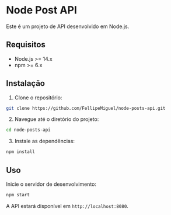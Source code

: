 # Node Post API

Este é um projeto de API desenvolvido em Node.js.

## Requisitos

- Node.js >= 14.x
- npm >= 6.x

## Instalação

1. Clone o repositório:

```bash
git clone https://github.com/FellipeMiguel/node-posts-api.git
```

2. Navegue até o diretório do projeto:

```bash
cd node-posts-api
```

3. Instale as dependências:

```bash
npm install
```

## Uso

Inicie o servidor de desenvolvimento:

```bash
npm start
```

A API estará disponível em `http://localhost:8080`.
